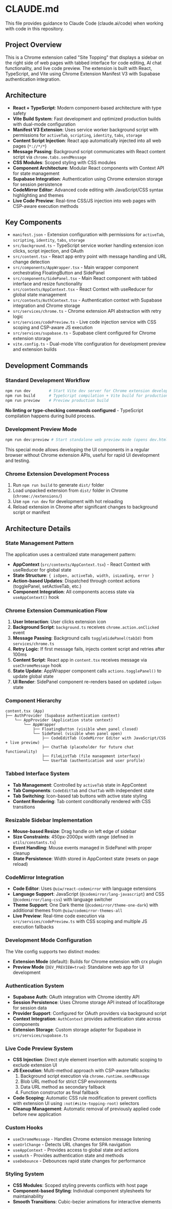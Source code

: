 # CLAUDE.md

This file provides guidance to Claude Code (claude.ai/code) when working with code in this repository.

## Project Overview

This is a Chrome extension called "Site Topping" that displays a sidebar on the right side of web pages with tabbed interface for code editing, AI chat functionality, and live code preview. The extension is built with React, TypeScript, and Vite using Chrome Extension Manifest V3 with Supabase authentication integration.

## Architecture

- **React + TypeScript**: Modern component-based architecture with type safety
- **Vite Build System**: Fast development and optimized production builds with dual-mode configuration
- **Manifest V3 Extension**: Uses service worker background script with permissions for `activeTab`, `scripting`, `identity`, `tabs`, `storage`
- **Content Script Injection**: React app automatically injected into all web pages (`*://*/*`)
- **Message Passing**: Background script communicates with React content script via `chrome.tabs.sendMessage`
- **CSS Modules**: Scoped styling with CSS modules
- **Component Architecture**: Modular React components with Context API for state management
- **Supabase Integration**: Authentication using Chrome extension storage for session persistence
- **CodeMirror Editor**: Advanced code editing with JavaScript/CSS syntax highlighting and themes
- **Live Code Preview**: Real-time CSS/JS injection into web pages with CSP-aware execution methods

## Key Components

- `manifest.json` - Extension configuration with permissions for `activeTab`, `scripting`, `identity`, `tabs`, `storage`
- `src/background.ts` - TypeScript service worker handling extension icon clicks, script injection, and OAuth
- `src/content.tsx` - React app entry point with message handling and URL change detection
- `src/components/AppWrapper.tsx` - Main wrapper component orchestrating FloatingButton and SidePanel
- `src/components/SidePanel.tsx` - Main React component with tabbed interface and resize functionality
- `src/contexts/AppContext.tsx` - React Context with useReducer for global state management
- `src/contexts/AuthContext.tsx` - Authentication context with Supabase integration and Chrome storage
- `src/services/chrome.ts` - Chrome extension API abstraction with retry logic
- `src/services/codePreview.ts` - Live code injection service with CSS scoping and CSP-aware JS execution
- `src/services/supabase.ts` - Supabase client configured for Chrome extension storage
- `vite.config.ts` - Dual-mode Vite configuration for development preview and extension builds

## Development Commands

### Standard Development Workflow

```bash
npm run dev        # Start Vite dev server for Chrome extension development
npm run build      # TypeScript compilation + Vite build for production (generates dist/ folder)
npm run preview    # Preview production build
```

**No linting or type-checking commands configured** - TypeScript compilation happens during build process.

### Development Preview Mode

```bash
npm run dev:preview # Start standalone web preview mode (opens dev.html)
```

This special mode allows developing the UI components in a regular browser without Chrome extension APIs, useful for rapid UI development and testing.

### Chrome Extension Development Process

1. Run `npm run build` to generate `dist/` folder
2. Load unpacked extension from `dist/` folder in Chrome (`chrome://extensions/`)
3. Use `npm run dev` for development with hot reloading
4. Reload extension in Chrome after significant changes to background script or manifest

## Architecture Details

### State Management Pattern

The application uses a centralized state management pattern:

- **AppContext** (`src/contexts/AppContext.tsx`) - React Context with useReducer for global state
- **State Structure**: `{ isOpen, activeTab, width, isLoading, error }`
- **Action-based Updates**: Dispatched through context actions (togglePanel, setActiveTab, etc.)
- **Component Integration**: All components access state via `useAppContext()` hook

### Chrome Extension Communication Flow

1. **User Interaction**: User clicks extension icon
2. **Background Script**: `background.ts` receives `chrome.action.onClicked` event
3. **Message Passing**: Background calls `toggleSidePanel(tabId)` from `services/chrome.ts`
4. **Retry Logic**: If first message fails, injects content script and retries after 100ms
5. **Content Script**: React app in `content.tsx` receives message via `useChromeMessage` hook
6. **State Update**: AppWrapper component calls `actions.togglePanel()` to update global state
7. **UI Render**: SidePanel component re-renders based on updated `isOpen` state

### Component Hierarchy

```
content.tsx (App)
├── AuthProvider (Supabase authentication context)
    └── AppProvider (Application state context)
        └── AppWrapper
            ├── FloatingButton (visible when panel closed)
            └── SidePanel (visible when panel open)
                ├── CodeEditTab (CodeMirror Editor with JavaScript/CSS + live preview)
                ├── ChatTab (placeholder for future chat functionality)
                ├── FileListTab (file management interface)
                └── UserTab (authentication and user profile)
```

### Tabbed Interface System

- **Tab Management**: Controlled by `activeTab` state in AppContext
- **Tab Components**: `CodeEditTab` and `ChatTab` with independent state
- **Tab Switching**: Icon-based tab buttons with active state styling
- **Content Rendering**: Tab content conditionally rendered with CSS transitions

### Resizable Sidebar Implementation

- **Mouse-based Resize**: Drag handle on left edge of sidebar
- **Size Constraints**: 450px-2000px width range (defined in `utils/constants.ts`)
- **Event Handling**: Mouse events managed in SidePanel with proper cleanup
- **State Persistence**: Width stored in AppContext state (resets on page reload)

### CodeMirror Integration

- **Code Editor**: Uses `@uiw/react-codemirror` with language extensions
- **Language Support**: JavaScript (`@codemirror/lang-javascript`) and CSS (`@codemirror/lang-css`) with language switcher
- **Theme Support**: One Dark theme (`@codemirror/theme-one-dark`) with additional themes from `@uiw/codemirror-themes-all`
- **Live Preview**: Real-time code execution via `src/services/codePreview.ts` with CSS scoping and multiple JS execution fallbacks

### Development Mode Configuration

The Vite config supports two distinct modes:

- **Extension Mode** (default): Builds for Chrome extension with crx plugin
- **Preview Mode** (`DEV_PREVIEW=true`): Standalone web app for UI development

### Authentication System

- **Supabase Auth**: OAuth integration with Chrome identity API
- **Session Persistence**: Uses Chrome storage API instead of localStorage for session data
- **Provider Support**: Configured for OAuth providers via background script
- **Context Integration**: `AuthContext` provides authentication state across components
- **Extension Storage**: Custom storage adapter for Supabase in `src/services/supabase.ts`

### Live Code Preview System

- **CSS Injection**: Direct style element insertion with automatic scoping to exclude extension UI
- **JS Execution**: Multi-method approach with CSP-aware fallbacks:
  1. Background script execution via `chrome.runtime.sendMessage`
  2. Blob URL method for strict CSP environments
  3. Data URL method as secondary fallback
  4. Function constructor as final fallback
- **Code Scoping**: Automatic CSS rule modification to prevent conflicts with extension UI using `:not(#site-topping-root)` selectors
- **Cleanup Management**: Automatic removal of previously applied code before new application

### Custom Hooks

- `useChromeMessage` - Handles Chrome extension message listening
- `useUrlChange` - Detects URL changes for SPA navigation
- `useAppContext` - Provides access to global state and actions
- `useAuth` - Provides authentication state and methods
- `useDebounce` - Debounces rapid state changes for performance

### Styling System

- **CSS Modules**: Scoped styling prevents conflicts with host page
- **Component-based Styling**: Individual component stylesheets for maintainability
- **Smooth Transitions**: Cubic-bezier animations for interactive elements
